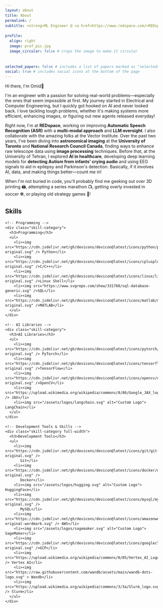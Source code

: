 ```yaml
---
layout: about
title: About
permalink: /
subtitle: <strong>ML Engineer @ <a href=https://www.redspace.com/>REDspace</a>, <a href=https://vectorinstitute.ai/>Vector</a> <br> Previously&#58 MASc Alumni @ UofT, Applied scientist @ NRC</strong>
   
profile:
  align: right
  image: prof_pic.jpg
  image_circular: false # crops the image to make it circular


selected_papers: false # includes a list of papers marked as "selected={true}"
social: true # includes social icons at the bottom of the page
---
```


Hi there, I'm Omid👋

I'm an engineer with a passion for solving real-world problems—especially the ones that seem impossible at first. My journey started in Electrical and Computer Engineering, but I quickly got hooked on AI and never looked back. I love tackling tough problems, whether it's making systems more efficient, enhancing images, or figuring out new agents released everyday!

Right now, I'm at <strong>REDspace</strong>, working on improving <strong>Automatic Speech Recognition (ASR)</strong> with a <strong>multi-modal approach</strong> and <strong>LLM oversight</strong>. I also collaborate with the amazing folks at the Vector Institute. Over the past two years, I've been diving into <strong>astronomical imaging</strong> at the <strong>University of Toronto</strong> and <strong>National Research Council Canada</strong>, finding ways to enhance raw telescope data using <strong>image processing</strong> techniques. Before that, at the University of Tehran, I explored <strong>AI in healthcare</strong>, developing deep learning models for <strong>detecting Autism from infants' crying audio</strong> and using EEG signals to aid in epilepsy and Parkinson's detection. Basically, if it involves AI, data, and making things better—count me in! 

When I'm not buried in code, you'll probably find me geeking out over 3D printing 🖨️, attempting a series marathon 📺, getting overly invested in soccer ⚽, or playing old strategy games 🏰!


<div class="skills-container-wrapper">
  <h2 class="skills-header">Skills</h2>
  
  <div class="skills-container">
    
    <!-- Programming -->
    <div class="skill-category">
      <h3>Programming</h3>
      <ul>
        <li><img src="https://cdn.jsdelivr.net/gh/devicons/devicon@latest/icons/python/python-original.svg" /> Python</li>
        <li><img src="https://cdn.jsdelivr.net/gh/devicons/devicon@latest/icons/cplusplus/cplusplus-original.svg" />C/C++</li>
        <li><img src="https://cdn.jsdelivr.net/gh/devicons/devicon@latest/icons/linux/linux-original.svg" />Linux Shell</li>
        <li><img src="https://www.svgrepo.com/show/331760/sql-database-generic.svg" />SQL</li>
        <li><img src="https://cdn.jsdelivr.net/gh/devicons/devicon@latest/icons/matlab/matlab-original.svg" />MATLAB</li>
      </ul>
    </div>

    <!-- AI Libraries -->
    <div class="skill-category">
      <h3>AI Libraries</h3>
      <ul>
        <li><img src="https://cdn.jsdelivr.net/gh/devicons/devicon@latest/icons/pytorch/pytorch-original.svg" /> PyTorch</li>
        <li><img src="https://cdn.jsdelivr.net/gh/devicons/devicon@latest/icons/tensorflow/tensorflow-original.svg" />TensorFlow</li>
        <li><img src="https://cdn.jsdelivr.net/gh/devicons/devicon@latest/icons/opencv/opencv-original.svg" />OpenCV</li>
        <li><img src="https://upload.wikimedia.org/wikipedia/commons/8/86/Google_JAX_logo.svg" /> JAX</li>
        <li><img src="/assets/logos/langchain.svg" alt="Custom Logo"> LangChain</li>
      </ul>
    </div>

    <!-- Development Tools & Skills -->
    <div class="skill-category full-width">
      <h3>Development Tools</h3>
      <ul>
        <li><img src="https://cdn.jsdelivr.net/gh/devicons/devicon@latest/icons/git/git-original.svg" />
           Git</li>
        <li><img src="https://cdn.jsdelivr.net/gh/devicons/devicon@latest/icons/docker/docker-original.svg" />
           Docker</li>
        <li><img src="/assets/logos/hugging.svg" alt="Custom Logo"> HuggingFace</li>
        <li><img src="https://cdn.jsdelivr.net/gh/devicons/devicon@latest/icons/mysql/mysql-original.svg" />
           MySQL</li>
        <li><img src="https://cdn.jsdelivr.net/gh/devicons/devicon@latest/icons/amazonwebservices/amazonwebservices-original-wordmark.svg" /> AWS</li>
        <li><img src="/assets/logos/sagemaker.svg" alt="Custom Logo"> SageMaker</li>
        <li><img src="https://cdn.jsdelivr.net/gh/devicons/devicon@latest/icons/googlecloud/googlecloud-original.svg" />GCP</li>
        <li><img src="https://upload.wikimedia.org/wikipedia/commons/0/05/Vertex_AI_Logo.svg" /> Vertex AI</li>
        <li><img src="https://raw.githubusercontent.com/wandb/assets/main/wandb-dots-logo.svg" > Wandb</li>
        <li><img src="https://upload.wikimedia.org/wikipedia/commons/3/3a/Slurm_logo.svg" /> Slurm</li>
      </ul>
    </div>

  </div>
</div>